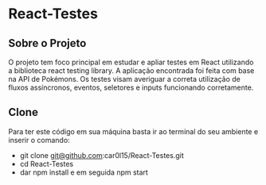 

# React-Testes

## Sobre o Projeto

O projeto tem foco principal em estudar e apliar testes em React
utilizando a biblioteca react testing library. 
A aplicação encontrada foi feita com base na API de Pokémons.
Os testes visam averiguar a correta utilização de fluxos assíncronos,
eventos, seletores e inputs funcionando corretamente.

## Clone
Para ter este código em sua máquina basta ir ao terminal do seu ambiente e inserir o comando:

- git clone git@github.com:car0l15/React-Testes.git
- cd React-Testes
- dar npm install e em seguida npm start
